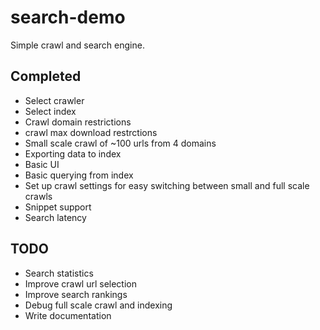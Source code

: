 # search-demo
Simple crawl and search engine.

## Completed
- Select crawler
- Select index
- Crawl domain restrictions
- crawl max download restrctions
- Small scale crawl of ~100 urls from 4 domains
- Exporting data to index
- Basic UI
- Basic querying from index
- Set up crawl settings for easy switching between small and full scale crawls
- Snippet support
- Search latency

## TODO
- Search statistics
- Improve crawl url selection
- Improve search rankings
- Debug full scale crawl and indexing
- Write documentation